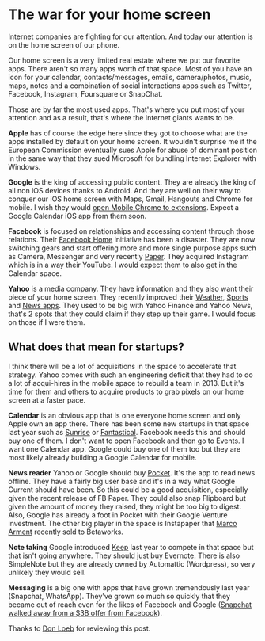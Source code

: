 # The war for your home screen

Internet companies are fighting for our attention. And today our attention is on the home screen of our phone. 

Our home screen is a very limited real estate where we put our favorite apps. There aren't so many apps worth of that space. Most of you have an icon for your calendar, contacts/messages, emails, camera/photos, music, maps, notes and a combination of social interactions apps such as Twitter, Facebook, Instagram, Foursquare or SnapChat.

Those are by far the most used apps. That's where you put most of your attention and as a result, that's where the Internet giants wants to be. 

**Apple** has of course the edge here since they got to choose what are the apps installed by default on your home screen. It wouldn't surprise me if the European Commission eventually sues Apple for abuse of dominant position in the same way that they sued Microsoft for bundling Internet Explorer with Windows. 

**Google** is the king of accessing public content. They are already the king of all non iOS devices thanks to Android. And they are well on their way to conquer our iOS home screen with Maps, Gmail, Hangouts and Chrome for mobile. I wish they would [open Mobile Chrome to extensions](google-chrome-extensions-for-mobile). Expect a Google Calendar iOS app from them soon.

**Facebook** is focused on relationships and accessing content through those relations. Their [Facebook Home](http://en.wikipedia.org/wiki/Facebook_Home) initiative has been a disaster. They are now switching gears and start offering more and more single purpose apps such as Camera, Messenger and very recently [Paper](http://en.wikipedia.org/wiki/Facebook_Paper). They acquired Instagram which is in a way their YouTube. I would expect them to also get in the Calendar space. 

**Yahoo** is a media company. They have information and they also want their piece of your home screen. They recently improved their [Weather](http://techcrunch.com/2013/04/18/yahoos-surprisingly-gorgeous-new-ios-weather-app-centers-around-crowdsourced-photos/), [Sports](http://techcrunch.com/2014/01/03/yahoo-sports-gets-ios-7-redesign-awesome-gif-creation-tool-for-sharing-big-4-sports-moments/) and [News apps](http://appleinsider.com/articles/14/01/07/yahoo-launches-news-aggregation-and-summary-app-news-digest-for-ios). They used to be big with Yahoo Finance and Yahoo News, that's 2 spots that they could claim if they step up their game. I would focus on those if I were them. 

## What does that mean for startups?

I think there will be a lot of acquisitions in the space to accelerate that strategy. Yahoo comes with such an engineering deficit that they had to do a lot of acqui-hires in the mobile space to rebuild a team in 2013. But it's time for them and others to acquire products to grab pixels on our home screen at a faster pace.

**Calendar** is an obvious app that is one everyone home screen and only Apple own an app there. There has been some new startups in that space last year such as [Sunrise](http://sunrise.am) or [Fantastical](http://flexibits.com/fantastical-iphone). Facebook needs this and should buy one of them. I don't want to open Facebook and then go to Events. I want one Calendar app. Google could buy one of them too but they are most likely already building a Google Calendar for mobile. 

**News reader** Yahoo or Google should buy [Pocket](http://getpocket.com). It's the app to read news offline. They have a fairly big user base and it's in a way what Google Current should have been. So this could be a good acquisition, especially given the recent release of FB Paper. They could also snap Flipboard but given the amount of money they raised, they might be too big to digest. Also, Google has already a foot in Pocket with their Google Venture investment. The other big player in the space is Instapaper that [Marco Arment](https://twitter.com/marcoarment) recently sold to Betaworks. 

**Note taking** Google introduced [Keep](http://mashable.com/category/google-keep/) last year to compete in that space but that isn't going anywhere. They should just buy Evernote. There is also SimpleNote but they are already owned by Automattic (Wordpress), so very unlikely they would sell.

**Messaging** is a big one with apps that have grown tremendously last year (Snapchat, WhatsApp). They've grown so much so quickly that they became out of reach even for the likes of Facebook and Google ([Snapchat walked away from a $3B offer from Facebook](http://www.businessweek.com/articles/2013-11-13/snapchats-3-billion-rejection-and-the-great-facebook-unbundling)). 

Thanks to [Don Loeb](https://twitter.com/donlbe) for reviewing this post.
